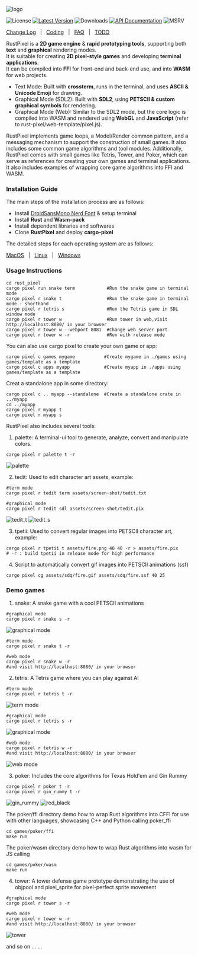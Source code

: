 ![logo](./screen-shot/logo.png)

![License] [![Latest Version]][crates.io] ![Downloads] [![API Documentation]][docs.rs] ![MSRV]

[License]: https://img.shields.io/badge/license-Apache2.0-blue.svg
[Latest Version]: https://img.shields.io/crates/v/rust_pixel.svg
[crates.io]: https://crates.io/crates/rust_pixel
[Downloads]: https://img.shields.io/crates/d/rust_pixel.svg
[API Documentation]: https://docs.rs/rust_pixel/badge.svg
[docs.rs]: https://docs.rs/rust_pixel
[MSRV]: https://img.shields.io/badge/rust-1.71+-brightgreen.svg?&logo=rust

[Change Log]&nbsp;&nbsp; | &nbsp;&nbsp;[Coding]&nbsp;&nbsp; | &nbsp;&nbsp;[FAQ]&nbsp;&nbsp; | &nbsp;&nbsp;[TODO]

[Change Log]: doc/change.md
[Coding]: doc/coding.md
[FAQ]: doc/faq.md
[TODO]: doc/todo.md

RustPixel is a **2D game engine** & **rapid prototyping tools**, supporting both **text** and **graphical** rendering modes.<br>
It is suitable for creating **2D pixel-style games** and developing **terminal applications**.<br>
It can be compiled into **FFI** for front-end and back-end use, and into **WASM** for web projects.

- Text Mode: Built with **crossterm**, runs in the terminal, and uses **ASCII & Unicode Emoji** for drawing.
- Graphical Mode (SDL2): Built with **SDL2**, using **PETSCII & custom graphical symbols** for rendering.
- Graphical Mode (Web): Similar to the SDL2 mode, but the core logic is compiled into WASM and rendered using **WebGL** and **JavaScript** (refer to rust-pixel/web-template/pixel.js).

RustPixel implements game loops, a Model/Render common pattern, and a messaging mechanism to support the construction of small games. It also includes some common game algorithms and tool modules. Additionally, RustPixel comes with small games like Tetris, Tower, and Poker, which can serve as references for creating your own games and terminal applications. It also includes examples of wrapping core game algorithms into FFI and WASM.

### Installation Guide

The main steps of the installation process are as follows:
- Install [DroidSansMono Nerd Font] & setup terminal
- Install **Rust** and **Wasm-pack**
- Install dependent libraries and softwares
- Clone **RustPixel** and deploy **cargo-pixel** 

The detailed steps for each operating system are as follows:

[MacOS]&nbsp;&nbsp; | &nbsp;&nbsp;[Linux]&nbsp;&nbsp; | &nbsp;&nbsp;[Windows]

[MacOS]: doc/mac.md
[Linux]: doc/linux.md
[Windows]: doc/win.md
[DroidSansMono Nerd Font]: https://github.com/ryanoasis/nerd-fonts

### Usage Instructions
``` 
cd rust_pixel
cargo pixel run snake term            #Run the snake game in terminal mode
cargo pixel r snake t                 #Run the snake game in terminal mode - shorthand
cargo pixel r tetris s                #Run the Tetris game in SDL window mode
cargo pixel r tower w                 #Run tower in web,visit http://localhost:8080/ in your browser
cargo pixel r tower w --webport 8081  #Change web server port
cargo pixel r tower w -r              #Run with release mode
``` 

You can also use cargo pixel to create your own game or app:
```
cargo pixel c games mygame           #Create mygame in ./games using games/template as a template
cargo pixel c apps myapp             #Create myapp in ./apps using games/template as a template
```
Creat a standalone app in some directory:
```
cargo pixel c .. myapp --standalone  #Create a standalone crate in ../myapp 
cd ../myapp 
cargo pixel r myapp t
cargo pixel r myapp s

```

RustPixel also includes several tools:
1. palette: A terminal-ui tool to generate, analyze, convert and manipulate colors.
```
cargo pixel r palette t -r
```
 ![palette](./screen-shot/palette.gif)

2. tedit: Used to edit character art assets, example:
``` 
#term mode
cargo pixel r tedit term assets/screen-shot/tedit.txt

#graphical mode
cargo pixel r tedit sdl assets/screen-shot/tedit.pix 
```
 ![tedit_t](./screen-shot/tedit_term.png)
 ![tedit_s](./screen-shot/tedit_sdl.png)

3. tpetii: Used to convert regular images into PETSCII character art, example:
```
cargo pixel r tpetii t assets/fire.png 40 40 -r > assets/fire.pix
# -r : build tpetii in release mode for high performance
```

4. Script to automatically convert gif images into PETSCII animations (ssf)
```
cargo pixel cg assets/sdq/fire.gif assets/sdq/fire.ssf 40 25 
```

### Demo games
1. snake: A snake game with a cool PETSCII animations
```
#graphical mode
cargo pixel r snake s -r
```

![graphical mode](./screen-shot/snake_sdl.gif)

``` 
#term mode
cargo pixel r snake t -r
```

```
#web mode
cargo pixel r snake w -r
#and visit http://localhost:8080/ in your browser
```

2. tetris: A Tetris game where you can play against AI
``` 
#term mode
cargo pixel r tetris t -r
```

 ![term mode](./screen-shot/tetris_term.gif)

```
#graphical mode
cargo pixel r tetris s -r
```

![graphical mode](./screen-shot/tetris_sdl.gif)

```
#web mode
cargo pixel r tetris w -r
#and visit http://localhost:8080/ in your browser
```

![web mode](./screen-shot/tetris_web.gif)

3. poker: Includes the core algorithms for Texas Hold'em and Gin Rummy
``` 
cargo pixel r poker t -r
cargo pixel r gin_rummy t -r
```
 ![gin_rummy](./screen-shot/ginrummy.png)
 ![red_black](./screen-shot/redblack.png)

The poker/ffi directory demo how to wrap Rust algorithms into CFFI for use with other languages, showcasing C++ and Python calling poker_ffi
```
cd games/poker/ffi
make run
```
The poker/wasm directory demo how to wrap Rust algorithms into wasm for JS calling
```
cd games/poker/wasm
make run
```

4. tower: A tower defense game prototype demonstrating the use of objpool and pixel_sprite for pixel-perfect sprite movement
``` 
#graphical mode
cargo pixel r tower s -r

#web mode
cargo pixel r tower w -r
#and visit http://localhost:8080/ in your browser
```
 ![tower](./screen-shot/tower_sdl.gif)

and so on ... ...

